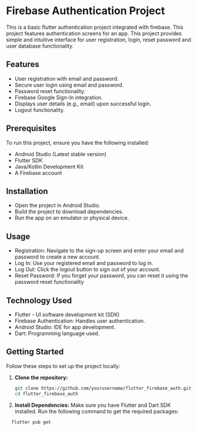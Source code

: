 # Firebase Authentication Project

This is a basic flutter authentication project integrated with firebase. This project features authentication screens for an app.
This project provides simple and intuitive interface for user registration, login, reset password and user database functionality.

## Features
- User registration with email and password.
- Secure user login using email and password.
- Password reset functionality.
- Firebase Google Sign-In integration.
- Displays user details (e.g., email) upon successful login.
- Logout functionality.

## Prerequisites
To run this project, ensure you have the following installed:

- Android Studio (Latest stable version)
- Flutter SDK
- Java/Kotlin Development Kit
- A Firebase account

## Installation
- Open the project in Android Studio.
- Build the project to download dependencies.
- Run the app on an emulator or physical device.

## Usage
- Registration: Navigate to the sign-up screen and enter your email and password to create a new account.
- Log In: Use your registered email and password to log in.
- Log Out: Click the logout button to sign out of your account.
- Reset Password: If you forget your password, you can reset it using the password reset functionality

## Technology Used
- Flutter - UI software development kit (SDK)
- Firebase Authentication: Handles user authentication.
- Android Studio: IDE for app development.
- Dart: Programming language used.

## Getting Started

Follow these steps to set up the project locally:

1. **Clone the repository:**

   ```bash
   git clone https://github.com/yourusername/flutter_firebase_auth.git
   cd flutter_firebase_auth
   ```
2. **Install Dependencies:**
   Make sure you have Flutter and Dart SDK installed. Run the following command to get the required packages:
   
```bash
  flutter pub get
```
   
  
